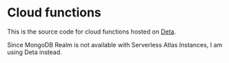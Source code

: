 # Cloud functions

This is the source code for cloud functions hosted on [Deta](https://deta.sh).

Since MongoDB Realm is not available with Serverless Atlas Instances, I am using Deta instead.
